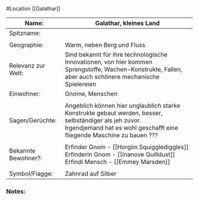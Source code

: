 #Location [[Galathar]]

| Name:               | Galathar, kleines Land                                                                                                                                                             |
| ------------------- | ---------------------------------------------------------------------------------------------------------------------------------------------------------------------------------- |
| Spitzname:          |                                                                                                                                                                                    |
|                     |                                                                                                                                                                                    |
| Geographie:         | Warm, neben Berg und Fluss                                                                                                                                                         |
| Relevanz zur Welt:  | Sind bekannt für ihre technologische Innovationen, von hier kommen Sprengstoffe, Wachen-Konstrukte, Fallen, aber auch schönere mechanische Spielereien                             |
| Einwohner:          | Gnome, Menschen                                                                                                                                                                    |
|                     |                                                                                                                                                                                    |
| Sagen/Gerüchte:     | Angeblich können hier unglaublich starke Konstrukte gebaut werden, besser, selbständiger als jeh zuvor.<br>Irgendjemand hat es wohl geschafft eine fliegende Maschine zu bauen ??? |
|                     |                                                                                                                                                                                    |
| Bekannte Bewohner?: | Erfinder Gnom - [[Horgim Squigglediggles]]<br>Erfinderin Gnom - [[Inanove Quilldust]]<br>Erfindi Mensch - [[Emmey Marsden]]                                                        |
|                     |                                                                                                                                                                                    |
| Symbol/Flagge:      | Zahnrad auf Silber                                                                                                                                                                 |
### Notes:


